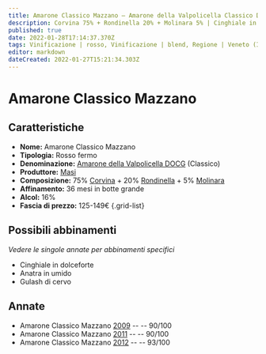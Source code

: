 ```yaml
---
title: Amarone Classico Mazzano – Amarone della Valpolicella Classico DOCG – Masi – Veneto (IT) – 125-149€ – 4★-5★
description: Corvina 75% + Rondinella 20% + Molinara 5% | Cinghiale in dolceforte – Anatra in umido – Gulash di cervo
published: true
date: 2022-01-28T17:14:37.370Z
tags: Vinificazione | rosso, Vinificazione | blend, Regione | Veneto (IT), Vinificazione | fermo, Prezzi | 125-149€, Vitigni | Corvina, Vitigni | Rondinella, Alimento | anatra, Cottura | in umido, Vitigni | Molinara, Cinghiale in dolceforte, Gulash di cervo
editor: markdown
dateCreated: 2022-01-27T15:21:34.303Z
---
```


# Amarone Classico Mazzano

## Caratteristiche
- **Nome:** <span class="nome">Amarone Classico Mazzano</span>
- **Tipologia:** Rosso fermo
- **Denominazione:** <span class="denominazione">[Amarone della Valpolicella DOCG](/denominazioni/Italia/Veneto/DOCG/Amarone-della-Valpolicella) (Classico)</span>
- **Produttore:** <span class="cantina">[Masi](/produttori/Italia/Veneto/Masi)</span> 
- **Composizione:** 75% [Corvina](/vitigni/Italia/bacca-nera/corvina) + 20% [Rondinella](/vitigni/Italia/bacca-nera/rondinella) + 5% [Molinara](/vitigni/Italia/bacca-nera/molinara)
- **Affinamento:** 36 mesi in botte grande 
- **Alcol:** 16%
- **Fascia di prezzo:** 125-149€
{.grid-list}

## Possibili abbinamenti
*Vedere le singole annate per abbinamenti specifici*

- Cinghiale in dolceforte
- Anatra in umido 
- Gulash di cervo

## Annate
- Amarone Classico Mazzano [2009](vini/Italia/Veneto/Masi/Amarone-Classico-Mazzano/2009) -- <span class="star-4"></span> -- 90/100
- Amarone Classico Mazzano [2011](vini/Italia/Veneto/Masi/Amarone-Classico-Mazzano/2011) -- <span class="star-4"></span> -- 90/100
- Amarone Classico Mazzano [2012](vini/Italia/Veneto/Masi/Amarone-Classico-Mazzano/2012) -- <span class="star-5"></span> -- 93/100



